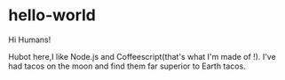 hello-world
===========

Hi Humans!

Hubot here,I like Node.js and Coffeescript(that's what I'm made of !).
I've had tacos on the moon and find them far superior to Earth tacos.
